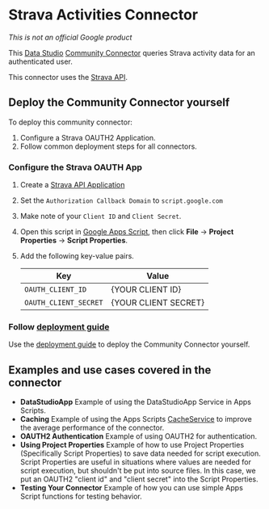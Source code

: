 # Strava Activities Connector

*This is not an official Google product*

This [Data Studio] [Community Connector] queries Strava activity data for an
authenticated user.

This connector uses the [Strava API].

## Deploy the Community Connector yourself

To deploy this community connector:

1. Configure a Strava OAUTH2 Application.
1. Follow common deployment steps for all connectors.

### Configure the Strava OAUTH App

1.  Create a [Strava API Application] 
1.  Set the `Authorization Callback Domain` to `script.google.com`
1.  Make note of your `Client ID` and `Client Secret`.
1.  Open this script in [Google Apps Script], then click **File** ->
    **Project Properties** -> **Script Properties**.
1.  Add the following key-value pairs.

    Key                   | Value
    --------------------- | --------------------
    `OAUTH_CLIENT_ID`     | {YOUR CLIENT ID}
    `OAUTH_CLIENT_SECRET` | {YOUR CLIENT SECRET}

### Follow [deployment guide]

Use the [deployment guide] to deploy the Community Connector yourself.


## Examples and use cases covered in the connector

-   **DataStudioApp** Example of using the DataStudioApp Service in Apps
    Scripts.
-   **Caching** Example of using the Apps Scripts [CacheService] to improve the
    average performance of the connector.
-   **OAUTH2 Authentication** Example of using OAUTH2 for authentication.
-   **Using Project Properties** Example of how to use Project Properties
    (Specifically Script Properties) to save data needed for script execution.
    Script Properties are useful in situations where values are needed for
    script execution, but shouldn't be put into source files. In this case, we
    put an OAUTH2 "client id" and "client secret" into the Script Properties.
-   **Testing Your Connector** Example of how you can use simple Apps Script
    functions for testing behavior.

[Data Studio]: https://datastudio.google.com
[Community Connector]: https://developers.google.com/datastudio/connector
[Strava API]: https://developers.strava.com/docs/reference/#api-Activities-getLoggedInAthleteActivities
[deployment guide]: ../deploy.md
[AppsScript OAUTH2 README]: https://github.com/googlesamples/apps-script-oauth2
[Strava API Application]: https://www.strava.com/settings/api
[Google Apps Script]: https://script.google.com
[CacheService]: https://developers.google.com/apps-script/reference/cache/cache-service
